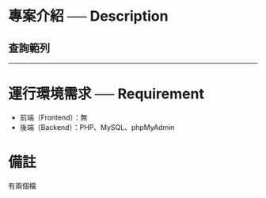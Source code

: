 # 專案介紹 ── Description

## 查詢範列

<hr>

# 運行環境需求 ── Requirement

* 前端（Frontend）：無
* 後端（Backend）：PHP、MySQL、phpMyAdmin

# 備註

有兩個檔
